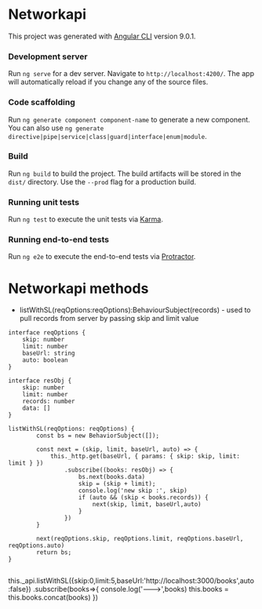 # Networkapi

This project was generated with [Angular CLI](https://github.com/angular/angular-cli) version 9.0.1.

### Development server

Run `ng serve` for a dev server. Navigate to `http://localhost:4200/`. The app will automatically reload if you change any of the source files.

### Code scaffolding

Run `ng generate component component-name` to generate a new component. You can also use `ng generate directive|pipe|service|class|guard|interface|enum|module`.

### Build

Run `ng build` to build the project. The build artifacts will be stored in the `dist/` directory. Use the `--prod` flag for a production build.

### Running unit tests

Run `ng test` to execute the unit tests via [Karma](https://karma-runner.github.io).

### Running end-to-end tests

Run `ng e2e` to execute the end-to-end tests via [Protractor](http://www.protractortest.org/).

# Networkapi methods

* listWithSL(reqOptions:reqOptions):BehaviourSubject(records) - used to pull records from server by passing skip and limit value
```
interface reqOptions {
	skip: number
	limit: number
	baseUrl: string
	auto: boolean
}
```

```
interface resObj {
	skip: number
	limit: number
	records: number
	data: []
}
```

```
listWithSL(reqOptions: reqOptions) {
		const bs = new BehaviorSubject([]);

		const next = (skip, limit, baseUrl, auto) => {
			this._http.get(baseUrl, { params: { skip: skip, limit: limit } })
				.subscribe((books: resObj) => {
					bs.next(books.data)
					skip = (skip + limit);
					console.log('new skip :', skip)
					if (auto && (skip < books.records)) {
						next(skip, limit, baseUrl,auto)
					}
				})
		}

		next(reqOptions.skip, reqOptions.limit, reqOptions.baseUrl, reqOptions.auto)
		return bs;
}
```
```
```
this._api.listWithSL({skip:0,limit:5,baseUrl:'http://localhost:3000/books',auto:false})
  .subscribe(books=>{
    console.log('--->',books)
    this.books = this.books.concat(books)
  })
```

